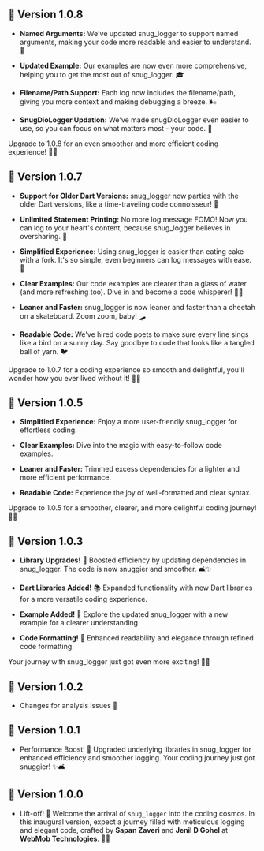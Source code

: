 ## 🚀 Version 1.0.8

- **Named Arguments:** We've updated snug_logger to support named arguments, making your code more readable and easier to understand. 📖

- **Updated Example:** Our examples are now even more comprehensive, helping you to get the most out of snug_logger. 🎓

- **Filename/Path Support:** Each log now includes the filename/path, giving you more context and making debugging a breeze. 🌬️

- **SnugDioLogger Updation:** We've made snugDioLogger even easier to use, so you can focus on what matters most - your code. 🎯

Upgrade to 1.0.8 for an even smoother and more efficient coding experience! 🚀✨


## 🚀 Version 1.0.7

- **Support for Older Dart Versions:** snug_logger now parties with the older Dart versions, like a time-traveling code connoisseur! 🎉

- **Unlimited Statement Printing:** No more log message FOMO! Now you can log to your heart's content, because snug_logger believes in oversharing. 📝

- **Simplified Experience:** Using snug_logger is easier than eating cake with a fork. It's so simple, even beginners can log messages with ease. 🍰

- **Clear Examples:** Our code examples are clearer than a glass of water (and more refreshing too). Dive in and become a code whisperer! 🏊‍♂️

- **Leaner and Faster:** snug_logger is now leaner and faster than a cheetah on a skateboard. Zoom zoom, baby! 🛹

- **Readable Code:** We've hired code poets to make sure every line sings like a bird on a sunny day. Say goodbye to code that looks like a tangled ball of yarn. 🐦

Upgrade to 1.0.7 for a coding experience so smooth and delightful, you'll wonder how you ever lived without it! 🚀✨


## 🚀 Version 1.0.5

- **Simplified Experience:** Enjoy a more user-friendly snug_logger for effortless coding.

- **Clear Examples:** Dive into the magic with easy-to-follow code examples.

- **Leaner and Faster:** Trimmed excess dependencies for a lighter and more efficient performance.

- **Readable Code:** Experience the joy of well-formatted and clear syntax.

Upgrade to 1.0.5 for a smoother, clearer, and more delightful coding journey! 🚀✨

## 🚀 Version 1.0.3

- **Library Upgrades!** 🌟 Boosted efficiency by updating dependencies in snug_logger. The code is
  now snuggier and smoother. 🛋️✨

- **Dart Libraries Added!** 📚 Expanded functionality with new Dart libraries for a more versatile
  coding experience.

- **Example Added!** 🚀 Explore the updated snug_logger with a new example for a clearer
  understanding.

- **Code Formatting!** 🎨 Enhanced readability and elegance through refined code formatting.

Your journey with snug_logger just got even more exciting! 🚀🌈

## 🚀 Version 1.0.2

- Changes for analysis issues 🤭

## 🚀 Version 1.0.1

- Performance Boost! 🚀 Upgraded underlying libraries in snug_logger for enhanced efficiency and
  smoother logging. Your coding journey just got snuggier! ✨🛋️

## 🚀 Version 1.0.0

- Lift-off! 🎉 Welcome the arrival of `snug_logger` into the coding cosmos. In this inaugural
  version, expect a journey filled with meticulous logging and elegant code, crafted by **Sapan
  Zaveri** and **Jenil D Gohel** at **WebMob Technologies**. 🚀✨
